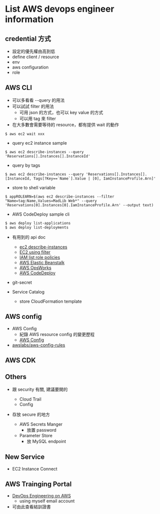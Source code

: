 # List AWS devops engineer information

## credential 方式
  * 設定的優先權由高到低
  * define client / resource
  * env
  * aws configuration
  * role

## AWS CLI
  * 可以多看看 --query 的用法
  * 可以試試 filter 的用法
    * 可用 json 的方式，也可以 key value 的方式
    * 可以用 tag 來 filter
  * 在大多數會需要等待的 resource，都有提供 wait 的動作
```
$ aws ec2 wait xxx
```
  * query ec2 instance sample
```
$ aws ec2 describe-instances --query 'Reservations[].Instances[].InstanceId'
```
  * query by tags
```
$ aws ec2 describe-instances --query 'Reservations[].Instances[].[InstanceId, Tags[?Key==`Name`].Value | [0], IamInstanceProfile.Arn]'
```
  * store to shell variable
```
$ appROLEARN=$(aws ec2 describe-instances --filter "Name=tag:Name,Values=MadLib Web*" --query 'Reservations[0].Instances[0].IamInstanceProfile.Arn' --output text)
```
  * AWS CodeDeploy sample cli
```
$ aws deploy list-applications
$ aws deploy list-deployments
```
  * 有用到的 api doc
    * [ec2 describe-instances](https://docs.aws.amazon.com/cli/latest/reference/ec2/describe-instances.html#options)
    * [EC2 using filter](https://docs.aws.amazon.com/en_us/AWSEC2/latest/UserGuide/Using_Filtering.html)
    * [IAM list role policies](https://docs.aws.amazon.com/cli/latest/reference/iam/list-role-policies.html)
    * [AWS Elastic Beanstalk](https://docs.aws.amazon.com/cli/latest/reference/elasticbeanstalk/index.html)
    * [AWS OpsWorks](https://docs.aws.amazon.com/cli/latest/reference/opsworks/index.html#available-commands)
    * [AWS CodeDeploy](https://docs.aws.amazon.com/cli/latest/reference/deploy/index.html#cli-aws-deploy)

  * git-secret

  * Service Catalog
    * store CloudFormation template

## AWS config
  * AWS Config
    * 紀錄 AWS resource config 的變更歷程
    * [AWS Config](https://aws.amazon.com/tw/config/)
  * [awslabs/aws-config-rules](https://github.com/awslabs/aws-config-rules)

## AWS CDK

## Others
  * 跟 security 有關, 建議要開的
    * Cloud Trail
    * Config

  * 存放 secure 的地方
    * AWS Secrets Manger
      * 放置 password
    * Parameter Store
      * 放 MySQL endpoint

## New Service
  * EC2 Instance Connect

## AWS Trainging Portal 
  * [DevOps Engineering on AWS](https://www.aws.training/oneclickregistration?id=40215)
    * using myself email account
  * 可由此查看結訓證書


